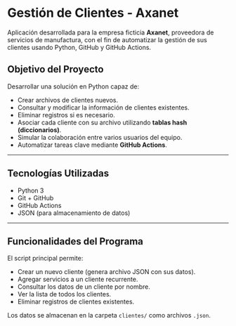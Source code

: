 # Gestión de Clientes - Axanet

Aplicación desarrollada para la empresa ficticia **Axanet**, proveedora de servicios de manufactura, con el fin de automatizar la gestión de sus clientes usando Python, GitHub y GitHub Actions.

## Objetivo del Proyecto

Desarrollar una solución en Python capaz de:

- Crear archivos de clientes nuevos.
- Consultar y modificar la información de clientes existentes.
- Eliminar registros si es necesario.
- Asociar cada cliente con su archivo utilizando **tablas hash (diccionarios)**.
- Simular la colaboración entre varios usuarios del equipo.
- Automatizar tareas clave mediante **GitHub Actions**.

---

## Tecnologías Utilizadas

- Python 3
- Git + GitHub
- GitHub Actions
- JSON (para almacenamiento de datos)

---

## Funcionalidades del Programa

El script principal permite:

- Crear un nuevo cliente (genera archivo JSON con sus datos).
- Agregar servicios a un cliente recurrente.
- Consultar los datos de un cliente por nombre.
- Ver la lista de todos los clientes.
- Eliminar registros de clientes existentes.

Los datos se almacenan en la carpeta `clientes/` como archivos `.json`.

